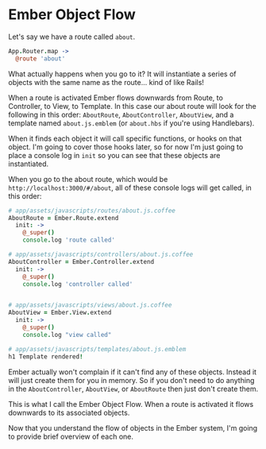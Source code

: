 # Ember Object Flow

Let's say we have a route called `about`.

```coffee
App.Router.map ->
  @route 'about'
```

What actually happens when you go to it? It will instantiate a series of objects with the same name as the route... kind of like Rails!

When a route is activated Ember flows downwards from Route, to Controller, to View, to Template. In this case our about route will look for the following in this order: `AboutRoute`, `AboutController`, `AboutView`, and a template named `about.js.emblem` (or `about.hbs` if you're using Handlebars).

When it finds each object it will call specific functions, or hooks on that object. I'm going to cover those hooks later, so for now I'm just going to place a console log in `init` so you can see that these objects are instantiated.

When you go to the about route, which would be `http://localhost:3000/#/about`, all of these console logs will get called, in this order:

```coffee
# app/assets/javascripts/routes/about.js.coffee
AboutRoute = Ember.Route.extend
  init: ->
    @_super()
    console.log 'route called'

# app/assets/javascripts/controllers/about.js.coffee
AboutController = Ember.Controller.extend
  init: ->
    @_super()
    console.log 'controller called'


# app/assets/javascripts/views/about.js.coffee
AboutView = Ember.View.extend
  init: ->
    @_super()
    console.log "view called"

# app/assets/javascripts/templates/about.js.emblem
h1 Template rendered!
```

Ember actually won't complain if it can't find any of these objects. Instead it will just create them for you in memory. So if you don't need to do anything in the `AboutController`, `AboutView`, or `AboutRoute` then just don't create them.

This is what I call the Ember Object Flow. When a route is activated it flows downwards to its associated objects.

Now that you understand the flow of objects in the Ember system, I'm going to provide brief overview of each one.
